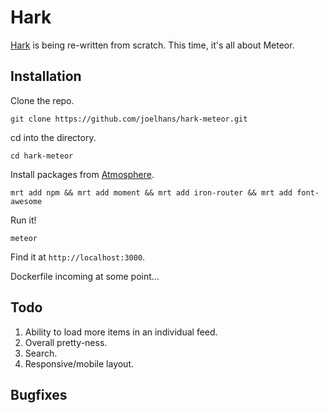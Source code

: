 # Hark

[Hark](https://github.com/joelhans/Hark) is being re-written from scratch. This time, it's all about Meteor.

## Installation

Clone the repo.

`git clone https://github.com/joelhans/hark-meteor.git`

cd into the directory.

`cd hark-meteor`

Install packages from [Atmosphere](https://atmosphere.meteor.com/).

`mrt add npm && mrt add moment && mrt add iron-router && mrt add font-awesome`

Run it!

`meteor`

Find it at `http://localhost:3000`.

Dockerfile incoming at some point...

## Todo

1. Ability to load more items in an individual feed.
2. Overall pretty-ness.
3. Search.
4. Responsive/mobile layout.

## Bugfixes
